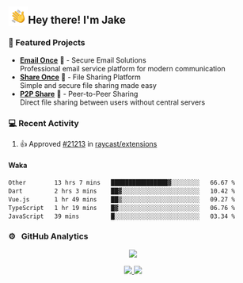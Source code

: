 <img alt="Night Coding" src="./assets/Hand%20Wave.gif" width='40' align="left"/><h2>Hey there! I'm Jake</h2>

### 🚀 Featured Projects
- **<a href="https://email-once.com/" target="_blank">Email Once</a>** 📧 - Secure Email Solutions  
 Professional email service platform for modern communication
- **<a href="http://share-once.com/" target="_blank">Share Once</a>** 📂 - File Sharing Platform  
 Simple and secure file sharing made easy
- **<a href="https://p2pshare.com/" target="_blank">P2P Share</a>** 🔗 - Peer-to-Peer Sharing  
 Direct file sharing between users without central servers

### 💻 Recent Activity

<!--RECENT_ACTIVITY:start-->
1. 👍 Approved [#21213](https://github.com/raycast/extensions/pull/21213#pullrequestreview-3165817053) in [raycast/extensions](https://github.com/raycast/extensions)<br>
<!--RECENT_ACTIVITY:end-->

#### Waka

<!--START_SECTION:waka-->

```txt
Other        13 hrs 7 mins   ████████████████▓░░░░░░░░   66.67 %
Dart         2 hrs 3 mins    ██▓░░░░░░░░░░░░░░░░░░░░░░   10.42 %
Vue.js       1 hr 49 mins    ██▒░░░░░░░░░░░░░░░░░░░░░░   09.27 %
TypeScript   1 hr 19 mins    █▓░░░░░░░░░░░░░░░░░░░░░░░   06.76 %
JavaScript   39 mins         █░░░░░░░░░░░░░░░░░░░░░░░░   03.34 %
```

<!--END_SECTION:waka-->

### ⚙️ &nbsp; GitHub Analytics

<p align="center">
  <img src="http://github-profile-summary-cards.vercel.app/api/cards/profile-details?username=JakeLaoyu&theme=2077" />
</p>


<p align="center">
<a href="https://github.com/JakeLaoyu">
  <img height="180em" src="https://github-readme-stats-eight-theta.vercel.app/api?username=jakelaoyu&show_icons=true&theme=algolia&include_all_commits=true&count_private=true"/>
  <img height="180em" src="https://github-readme-stats-eight-theta.vercel.app/api/top-langs/?username=jakelaoyu&layout=compact&langs_count=8&theme=algolia&hide=html&count_private=true"/>
</a>
</p>

<!-- ### 🤝🏻 &nbsp; Connect with Me

<p align="center">
<a href="https://i.jakeyu.top"><img src="https://img.shields.io/badge/-i.jakeyu.top-3423A6?style=flat&logo=Google-Chrome&logoColor=white"/></a>
<a href="mailto:jake.laoyu@gmail.com"><img src="https://img.shields.io/badge/-jake.laoyu@gmail.com-D14836?style=flat&logo=Gmail&logoColor=white"/></a>
</p> -->
